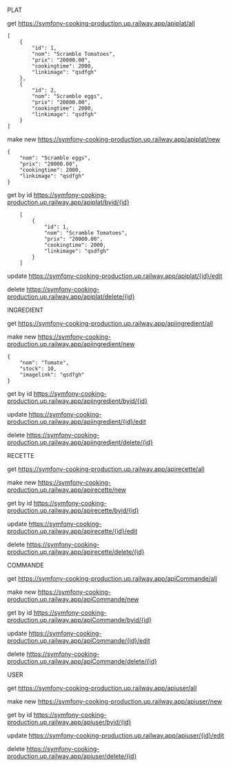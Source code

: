 PLAT

get 
https://symfony-cooking-production.up.railway.app/apiplat/all

	[
		{
			"id": 1,
			"nom": "Scramble Tomatoes",
			"prix": "20000.00",
			"cookingtime": 2000,
			"linkimage": "qsdfgh"
		},
		{
			"id": 2,
			"nom": "Scramble eggs",
			"prix": "20000.00",
			"cookingtime": 2000,
			"linkimage": "qsdfgh"
		}
	]

make new
https://symfony-cooking-production.up.railway.app/apiplat/new
	
	{
		"nom": "Scramble eggs",
		"prix": "20000.00",
		"cookingtime": 2000,
		"linkimage": "qsdfgh"
	}

get by id 
https://symfony-cooking-production.up.railway.app/apiplat/byid/{id}

		[
			{
				"id": 1,
				"nom": "Scramble Tomatoes",
				"prix": "20000.00",
				"cookingtime": 2000,
				"linkimage": "qsdfgh"
			}
		]

update 
https://symfony-cooking-production.up.railway.app/apiplat/{id}/edit

delete 
https://symfony-cooking-production.up.railway.app/apiplat/delete/{id}

INGREDIENT 

get 
https://symfony-cooking-production.up.railway.app/apiingredient/all

make new
https://symfony-cooking-production.up.railway.app/apiingredient/new

	{
		"nom": "Tomate",
		"stock": 10,
		"imagelink": "qsdfgh"
	}

get by id 
https://symfony-cooking-production.up.railway.app/apiingredient/byid/{id}

update 
https://symfony-cooking-production.up.railway.app/apiingredient/{id}/edit

delete 
https://symfony-cooking-production.up.railway.app/apiingredient/delete/{id}

RECETTE

get 
https://symfony-cooking-production.up.railway.app/apirecette/all

make new
https://symfony-cooking-production.up.railway.app/apirecette/new

get by id 
https://symfony-cooking-production.up.railway.app/apirecette/byid/{id}

update 
https://symfony-cooking-production.up.railway.app/apirecette/{id}/edit

delete 
https://symfony-cooking-production.up.railway.app/apirecette/delete/{id}

COMMANDE

get 
https://symfony-cooking-production.up.railway.app/apiCommande/all

make new
https://symfony-cooking-production.up.railway.app/apiCommande/new

get by id 
https://symfony-cooking-production.up.railway.app/apiCommande/byid/{id}

update 
https://symfony-cooking-production.up.railway.app/apiCommande/{id}/edit

delete 
https://symfony-cooking-production.up.railway.app/apiCommande/delete/{id}


USER

get 
https://symfony-cooking-production.up.railway.app/apiuser/all

make new
https://symfony-cooking-production.up.railway.app/apiuser/new

get by id 
https://symfony-cooking-production.up.railway.app/apiuser/byid/{id}

update 
https://symfony-cooking-production.up.railway.app/apiuser/{id}/edit

delete 
https://symfony-cooking-production.up.railway.app/apiuser/delete/{id}
